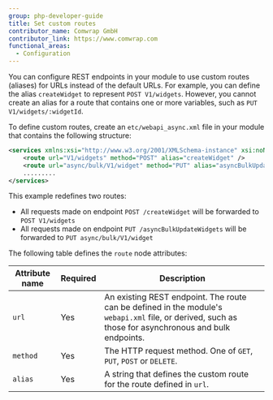 ```yaml
---
group: php-developer-guide
title: Set custom routes
contributor_name: Comwrap GmbH
contributor_link: https://www.comwrap.com
functional_areas:
  - Configuration
---
```


You can configure REST endpoints in your module to use custom routes (aliases) for URLs instead of the default URLs. For example, you can define the alias `createWidget` to represent `POST V1/widgets`. However, you cannot create an alias for a route that contains one or more variables, such as `PUT V1/widgets/:widgetId`.

To define custom routes, create an `etc/webapi_async.xml` file in your module that contains the following structure:

```xml
<services xmlns:xsi="http://www.w3.org/2001/XMLSchema-instance" xsi:noNamespaceSchemaLocation="urn:magento:module:Magento_WebapiAsync:etc/webapi_async.xsd">
    <route url="V1/widgets" method="POST" alias="createWidget" />
    <route url="async/bulk/V1/widget" method="PUT" alias="asyncBulkUpdateWidgets"/>
    .........
</services>
```

This example redefines two routes:

*  All requests made on endpoint `POST /createWidget` will be forwarded to `POST V1/widgets`
*  All requests made on endpoint `PUT /asyncBulkUpdateWidgets` will be forwarded to `PUT async/bulk/V1/widget`

The following table defines the `route` node attributes:

Attribute name | Required | Description
--- | --- | ---
`url` | Yes | An existing REST endpoint. The route can be defined in the module's `webapi.xml` file, or derived, such as those for asynchronous and bulk endpoints.
`method` | Yes | The HTTP request method. One of `GET`, `PUT`, `POST` or `DELETE`.
`alias` | Yes | A string that defines the custom route for the route defined in `url`.
